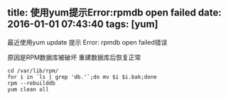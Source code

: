 title: 使用yum提示Error:rpmdb open failed
date: 2016-01-01 07:43:40
tags: [yum]
---
最近使用yum update 提示 Error: rpmdb open failed错误
<!-- more -->
原因是RPM数据库被破坏
重建数据库后恢复正常
``` shell
cd /var/lib/rpm/     
for i in `ls | grep 'db.'`;do mv $i $i.bak;done    
rpm --rebuilddb    
yum clean all    
```